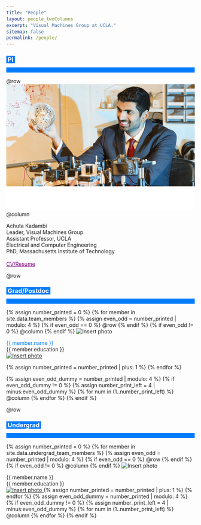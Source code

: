 ```yaml
---
title: "People"
layout: people_twoColumns
excerpt: "Visual Machines Group at UCLA."
sitemap: false
permalink: /people/
---
```


<style>
hr { 
  display: block;
  margin-top: -0.4em; 
  margin-bottom: 0em;
  margin-left: auto;
  margin-right: auto;
  border-style: solid;
  border-color: white;
  border-width: 0em;
  height: 1em;
  background-color: rgb(0,123,255);
} 
.hide {
  display: none;
}

.hover_div:hover + .hide {
  display: inline-block;
  color: rgb(0,123,255);
  margin-left: 0.5em;
}
</style>

### <a style="color: white; background: rgb(0,123,255);">&nbsp;PI&nbsp;</a>

<hr>

@row
<img src="/assets/images/people_achuta.png" alt="Headshot" class="column-img">
@column
<div class="pad-center">
     <div class="heading-home">Achuta Kadambi</div>
     <div class="sub-heading">Leader, Visual Machines Group</div>
     <div class="body-people">Assistant Professor, UCLA<br />Electrical and Computer Engineering<br/>PhD, Massachusetts Institute of Technology</div> <br/>
     <div class="body-people"><a style="color: purple;" href="/assets/kadambi_cv.pdf">CV/Resume</a></div>
</div>


@row
### <a style="color: white; background: rgb(0,123,255);">&nbsp;Grad/Postdoc&nbsp;</a>

<hr>

{% assign number_printed = 0 %}
{% for member in site.data.team_members %}
{% assign even_odd = number_printed | modulo: 4 %}
{% if even_odd == 0 %}
@row
{% endif %}
{% if even_odd != 0 %}
@column
{% endif %}
  <img src="{{ site.url }}/assets/images/{{ member.photo }}" alt="Insert photo" class="center-img size-image" />
  <div class="heading-home"><a style="color: rgb(0,123,255);">{{ member.name }}</a></div>
  <div class="sub-heading">{{ member.education }}</div>
  <div class="hover_div" style="display: inline;">
    <a href= "mailto:{{ member.email }}">
      <img src="{{ site.url }}/assets/images/email_icon.svg" alt="Insert photo" class="hover" />
    </a>
  </div>
  <div class="hide">Send Email</div>

  

{% assign number_printed = number_printed | plus: 1 %}
{% endfor %}

{% assign even_odd_dummy = number_printed | modulo: 4 %}
{% if even_odd_dummy != 0 %}
{% assign number_print_left = 4 | minus:even_odd_dummy %}
{% for num in (1..number_print_left) %}
@column
{% endfor %} 
{% endif %}



@row
### <a style="color: white; background: rgb(0,123,255);">&nbsp;Undergrad&nbsp;</a>

<hr>

{% assign number_printed = 0 %}
{% for member in site.data.undergrad_team_members %}
{% assign even_odd = number_printed | modulo: 4 %}
{% if even_odd == 0 %}
@row
{% endif %}
{% if even_odd != 0 %}
@column
{% endif %}
  <img src="{{ site.url }}/assets/images/{{ member.photo }}" alt="Insert photo" class="center-img size-image" />
  <div class="heading-home">{{ member.name }}</div>
  <div class="sub-heading">{{ member.education }}</div>
  <div class="hover_div" style="display: inline;">
    <a href= "mailto:{{ member.email }}">
      <img src="{{ site.url }}/assets/images/email_icon.svg" alt="Insert photo" class="hover" />
    </a>
  </div>
  <div class="hide">Send Email</div>
{% assign number_printed = number_printed | plus: 1 %}
{% endfor %}
{% assign even_odd_dummy = number_printed | modulo: 4 %}
{% if even_odd_dummy != 0 %}
{% assign number_print_left = 4 | minus:even_odd_dummy %}
{% for num in (1..number_print_left) %}
@column
{% endfor %} 
{% endif %}
